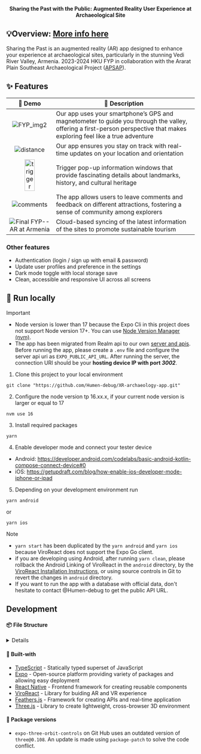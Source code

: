 <p align=center> <b>Sharing the Past with the Public: Augmented Reality User Experience at Archaeological Site</b> </p>

## 💡Overview: [More info here](https://wp2023.cs.hku.hk/fyp23051/)

Sharing the Past is an augmented reality (AR) app designed to enhance your experience at archaeological sites, particularly in the stunning Vedi River Valley, Armenia. 2023-2024 HKU FYP in collaboration with the Ararat Plain Southeast Archaeological Project ([APSAP](https://hdt.arts.hku.hk/apsap-project)). 

## ✨ Features

| 👀 Demo | 📝 Description |
| :---: | --- |
| ![FYP_img2](https://github.com/user-attachments/assets/08dc5f3a-3997-459b-9221-487b2e24ccb0) | Our app uses your smartphone’s GPS and magnetometer to guide you through the valley, offering a first-person perspective that makes exploring feel like a true adventure |
| ![distance](https://github.com/user-attachments/assets/7c46431f-9a8a-4b30-bd0f-a9d16f341e9a) | Our app ensures you stay on track with real-time updates on your location and orientation |
| <img width="50%" alt="trigger" src="https://github.com/user-attachments/assets/e8cc40a8-24b9-4ac9-9a4a-f07a6e31c03e"> | Trigger pop-up information windows that provide fascinating details about landmarks, history, and cultural heritage |
| ![comments](https://github.com/user-attachments/assets/56386599-d9f3-4cf4-a8d0-3827486b9b8e) | The app allows users to leave comments and feedback on different attractions, fostering a sense of community among explorers |
| ![Final FYP-- AR at Armenia](https://github.com/user-attachments/assets/90469273-c4eb-4c81-91b4-b781ab56652e) | Cloud-based syncing of the latest information of the sites to promote sustainable tourism |


### Other features

- Authentication (login / sign up with email & password)
- Update user profiles and preference in the settings
- Dark mode toggle with local storage save
- Clean, accessible and responsive UI across all screens

## 🚀 Run locally

> [!IMPORTANT]
> - Node version is lower than 17 because the Expo Cli in this project does not support Node version 17+. You can use [Node Version Manager (nvm)](https://www.freecodecamp.org/news/node-version-manager-nvm-install-guide/).
> - The app has been migrated from Realm api to our own [server and apis](https://github.com/Humen-debug/XR-archaeology-server/tree/main). Before running the app, please create a `.env` file and configure the server api uri as `EXPO_PUBLIC_API_URL`. After running the server, the connection URI should be your **hosting device IP with port _3002_**.

1. Clone this project to your local environment
```
git clone "https://github.com/Humen-debug/XR-archaeology-app.git"
```
2. Configure the node version tp 16.xx.x, if your current node version is larger or equal to 17
```
nvm use 16
```
3. Install required packages
```
yarn
```
4. Enable developer mode and connect your tester device
  - Android: <https://developer.android.com/codelabs/basic-android-kotlin-compose-connect-device#0>
  - iOS: <https://getupdraft.com/blog/how-enable-ios-developer-mode-iphone-or-ipad>
5. Depending on your development environment run 
```
yarn android
```
or 
```
yarn ios
```

> [!NOTE]
> - `yarn start` has been duplicated by the `yarn android` and `yarn ios` because ViroReact does not support the Expo Go client.
> - if you are developing using Android, after running `yarn clean`, please rollback the Android Linking of ViroReact in the `android` directory, by the [ViroReact Installation Instructions](https://viro-community.readme.io/docs/installation-instructions), or using source controls in Git to revert the changes in `android` directory.
> - If you want to run the app with a database with official data, don't hesitate to contact @Humen-debug to get the public API URL.

## Development

#### 📦 File Structure

<details>
  <summary>Details</summary>
  
  ```
  ├── app: stores all the pages for the front end
  │   ├── (auth)
  │   └── (tabs): contains pages with the bottom navigation bar
  |       ├── \_layout: stores the navigation bar layout
  │       ├── account: User account and settings
  │       └── home: The home page shows the collections of items
  ├── assets: stores static assets
  ├── components: our customized components/widgets
  ├── models: the MongoDB database schema or classes
  ├── patches
  ├── plugins
  ├── providers: our customized react contexts
  ├── styles: app theme styles
  └── types: declared or modified types in other packages
  ```  
</details>

#### 🧩 Built-with

- [TypeScript](https://www.typescriptlang.org/) - Statically typed superset of JavaScript
- [Expo](https://expo.dev/) - Open-source platform providing variety of packages and allowing easy deployment
- [React Native](https://reactnative.dev/) - Frontend framework for creating reusable components
- [ViroReact](https://viro-community.readme.io/docs/overview) - Library for buiding AR and VR experience
- [Feathers.js](https://feathersjs.com/) - Framework for creating APIs and real-time application
- [Three.js](https://threejs.org/) - Library to create lightweight, cross-browser 3D environment


#### 🔧 Package versions

- `expo-three-orbit-controls` on Git Hub uses an outdated version of `three@0.108`. An update is made using `package-patch` to solve the code conflict.

